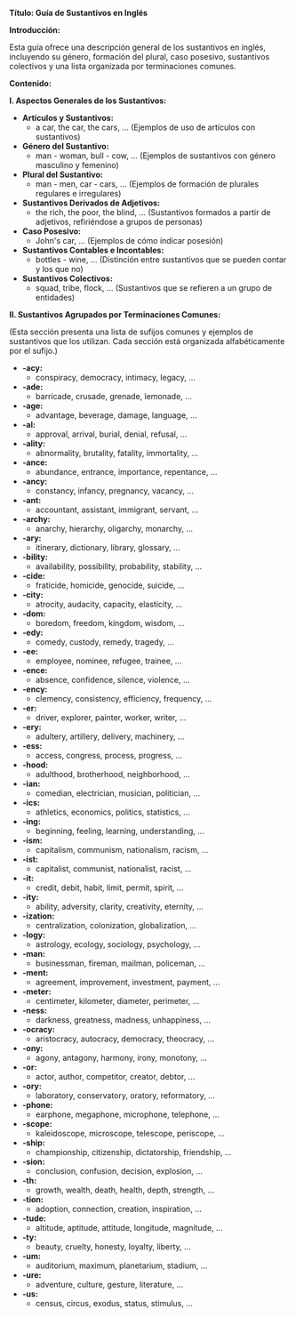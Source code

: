 
**Título: Guía de Sustantivos en Inglés**

**Introducción:**

Esta guía ofrece una descripción general de los sustantivos en inglés, incluyendo su género, formación del plural, caso posesivo, sustantivos colectivos y una lista organizada por terminaciones comunes.

**Contenido:**

**I. Aspectos Generales de los Sustantivos:**

*   **Artículos y Sustantivos:**
    *   a car, the car, the cars, ... (Ejemplos de uso de artículos con sustantivos)
*   **Género del Sustantivo:**
    *   man - woman, bull - cow, ... (Ejemplos de sustantivos con género masculino y femenino)
*   **Plural del Sustantivo:**
    *   man - men, car - cars, ... (Ejemplos de formación de plurales regulares e irregulares)
*   **Sustantivos Derivados de Adjetivos:**
    *   the rich, the poor, the blind, ... (Sustantivos formados a partir de adjetivos, refiriéndose a grupos de personas)
*   **Caso Posesivo:**
    *   John's car, ... (Ejemplos de cómo indicar posesión)
*   **Sustantivos Contables e Incontables:**
    *   bottles - wine, ... (Distinción entre sustantivos que se pueden contar y los que no)
*   **Sustantivos Colectivos:**
    *   squad, tribe, flock, ... (Sustantivos que se refieren a un grupo de entidades)

**II. Sustantivos Agrupados por Terminaciones Comunes:**

(Esta sección presenta una lista de sufijos comunes y ejemplos de sustantivos que los utilizan.  Cada sección está organizada alfabéticamente por el sufijo.)

*   **-acy:**
    *   conspiracy, democracy, intimacy, legacy, ...
*   **-ade:**
    *   barricade, crusade, grenade, lemonade, ...
*   **-age:**
    *   advantage, beverage, damage, language, ...
*   **-al:**
    *   approval, arrival, burial, denial, refusal, ...
*   **-ality:**
    *   abnormality, brutality, fatality, immortality, ...
*   **-ance:**
    *   abundance, entrance, importance, repentance, ...
*   **-ancy:**
    *   constancy, infancy, pregnancy, vacancy, ...
*   **-ant:**
    *   accountant, assistant, immigrant, servant, ...
*   **-archy:**
    *   anarchy, hierarchy, oligarchy, monarchy, ...
*   **-ary:**
    *   itinerary, dictionary, library, glossary, ...
*   **-bility:**
    *   availability, possibility, probability, stability, ...
*   **-cide:**
    *   fraticide, homicide, genocide, suicide, ...
*   **-city:**
    *   atrocity, audacity, capacity, elasticity, ...
*   **-dom:**
    *   boredom, freedom, kingdom, wisdom, ...
*   **-edy:**
    *   comedy, custody, remedy, tragedy, ...
*   **-ee:**
    *   employee, nominee, refugee, trainee, ...
*   **-ence:**
    *   absence, confidence, silence, violence, ...
*   **-ency:**
    *   clemency, consistency, efficiency, frequency, ...
*   **-er:**
    *   driver, explorer, painter, worker, writer, ...
*   **-ery:**
    *   adultery, artillery, delivery, machinery, ...
*   **-ess:**
    *   access, congress, process, progress, ...
*   **-hood:**
    *   adulthood, brotherhood, neighborhood, ...
*   **-ian:**
    *   comedian, electrician, musician, politician, ...
*   **-ics:**
    *   athletics, economics, politics, statistics, ...
*   **-ing:**
    *   beginning, feeling, learning, understanding, ...
*   **-ism:**
    *   capitalism, communism, nationalism, racism, ...
*   **-ist:**
    *   capitalist, communist, nationalist, racist, ...
*   **-it:**
    *   credit, debit, habit, limit, permit, spirit, ...
*   **-ity:**
    *   ability, adversity, clarity, creativity, eternity, ...
*   **-ization:**
    *   centralization, colonization, globalization, ...
*   **-logy:**
    *   astrology, ecology, sociology, psychology, ...
*   **-man:**
    *   businessman, fireman, mailman, policeman, ...
*   **-ment:**
    *   agreement, improvement, investment, payment, ...
*   **-meter:**
    *   centimeter, kilometer, diameter, perimeter, ...
*   **-ness:**
    *   darkness, greatness, madness, unhappiness, ...
*   **-ocracy:**
    *   aristocracy, autocracy, democracy, theocracy, ...
*   **-ony:**
    *   agony, antagony, harmony, irony, monotony, ...
*   **-or:**
    *   actor, author, competitor, creator, debtor, ...
*   **-ory:**
    *   laboratory, conservatory, oratory, reformatory, ...
*   **-phone:**
    *   earphone, megaphone, microphone, telephone, ...
*   **-scope:**
    *   kaleidoscope, microscope, telescope, periscope, ...
*   **-ship:**
    *   championship, citizenship, dictatorship, friendship, ...
*   **-sion:**
    *   conclusion, confusion, decision, explosion, ...
*   **-th:**
    *   growth, wealth, death, health, depth, strength, ...
*   **-tion:**
    *   adoption, connection, creation, inspiration, ...
*   **-tude:**
    *   altitude, aptitude, attitude, longitude, magnitude, ...
*   **-ty:**
    *   beauty, cruelty, honesty, loyalty, liberty, ...
*   **-um:**
    *   auditorium, maximum, planetarium, stadium, ...
*   **-ure:**
    *   adventure, culture, gesture, literature, ...
*   **-us:**
    *   census, circus, exodus, status, stimulus, ...

